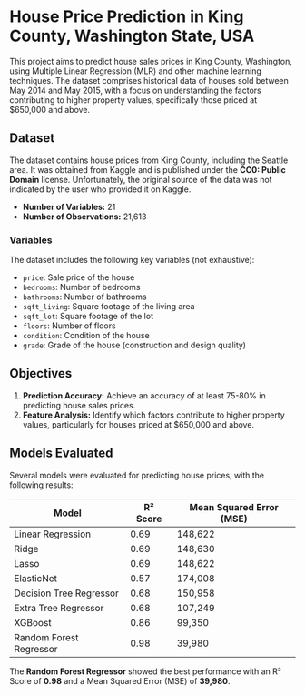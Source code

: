 # House Price Prediction in King County, Washington State, USA

This project aims to predict house sales prices in King County, Washington, using Multiple Linear Regression (MLR) and other machine learning techniques. The dataset comprises historical data of houses sold between May 2014 and May 2015, with a focus on understanding the factors contributing to higher property values, specifically those priced at $650,000 and above.

## Dataset

The dataset contains house prices from King County, including the Seattle area. It was obtained from Kaggle and is published under the **CC0: Public Domain** license. Unfortunately, the original source of the data was not indicated by the user who provided it on Kaggle. 

- **Number of Variables:** 21
- **Number of Observations:** 21,613

### Variables

The dataset includes the following key variables (not exhaustive):

- `price`: Sale price of the house
- `bedrooms`: Number of bedrooms
- `bathrooms`: Number of bathrooms
- `sqft_living`: Square footage of the living area
- `sqft_lot`: Square footage of the lot
- `floors`: Number of floors
- `condition`: Condition of the house
- `grade`: Grade of the house (construction and design quality)

## Objectives

1. **Prediction Accuracy:** Achieve an accuracy of at least 75-80% in predicting house sales prices.
2. **Feature Analysis:** Identify which factors contribute to higher property values, particularly for houses priced at $650,000 and above.

## Models Evaluated

Several models were evaluated for predicting house prices, with the following results:

| Model                     | R² Score | Mean Squared Error (MSE) |
|---------------------------|----------|----------------------------|
| Linear Regression         | 0.69     | 148,622                    |
| Ridge                     | 0.69     | 148,630                    |
| Lasso                     | 0.69     | 148,622                    |
| ElasticNet                | 0.57     | 174,008                    |
| Decision Tree Regressor   | 0.68     | 150,958                    |
| Extra Tree Regressor      | 0.68     | 107,249                    |
| XGBoost                   | 0.86     | 99,350                     |
| Random Forest Regressor   | 0.98     | 39,980                     |

The **Random Forest Regressor** showed the best performance with an R² Score of **0.98** and a Mean Squared Error (MSE) of **39,980**.
